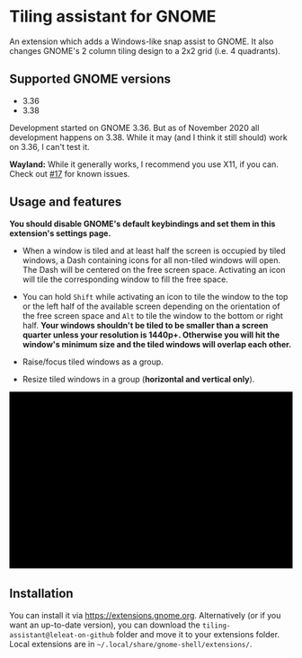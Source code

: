 # Tiling assistant for GNOME

An extension which adds a Windows-like snap assist to GNOME. It also changes GNOME's 2 column tiling design to a 2x2 grid (i.e. 4 quadrants).

## Supported GNOME versions

- 3.36
- 3.38

Development started on GNOME 3.36. But as of November 2020 all development happens on 3.38. While it may (and I think it still should) work on 3.36, I can't test it.

**Wayland:** While it generally works, I recommend you use X11, if you can. Check out [#17](https://github.com/Leleat/Tiling-Assist/issues/17) for known issues.

## Usage and features

**You should disable GNOME's default keybindings and set them in this extension's settings page.**

- When a window is tiled and at least half the screen is occupied by tiled windows, a Dash containing icons for all non-tiled windows will open. The Dash will be centered on the free screen space. 
Activating an icon will tile the corresponding window to fill the free space. 

- You can hold `Shift` while activating an icon to tile the window to the top or the left half of the available screen depending on the orientation of the free screen space and `Alt` to tile the window to the bottom or right half. **Your windows shouldn't be tiled to be smaller than a screen quarter unless your resolution is 1440p+. Otherwise you will hit the window's minimum size and the tiled windows will overlap each other.**

- Raise/focus tiled windows as a group.

- Resize tiled windows in a group (**horizontal and vertical only**).

![Preview](preview.gif)

## Installation

You can install it via https://extensions.gnome.org. Alternatively (or if you want an up-to-date version), you can download the `tiling-assistant@leleat-on-github` folder and move it to your extensions folder. Local extensions are in `~/.local/share/gnome-shell/extensions/`.
